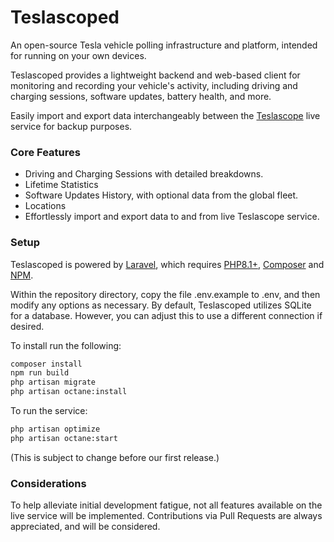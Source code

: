 # Teslascoped
An open-source Tesla vehicle polling infrastructure and platform, intended for running on your own devices.

Teslascoped provides a lightweight backend and web-based client for monitoring and recording your vehicle's activity, including
driving and charging sessions, software updates, battery health, and more.

Easily import and export data interchangeably between the [Teslascope](https://teslascope.com/) live service for backup purposes.

### Core Features
- Driving and Charging Sessions with detailed breakdowns.
- Lifetime Statistics
- Software Updates History, with optional data from the global fleet.
- Locations
- Effortlessly import and export data to and from live Teslascope service.

### Setup
Teslascoped is powered by [Laravel](https://laravel.com), which requires [PHP8.1+](https://php.net), [Composer](https://getcomposer.org/) and [NPM](https://docs.npmjs.com/downloading-and-installing-node-js-and-npm).

Within the repository directory, copy the file .env.example to .env, and then modify any options as necessary.
By default, Teslascoped utilizes SQLite for a database. However, you can adjust this to use a different connection if desired.

To install run the following:
```bash
composer install
npm run build
php artisan migrate
php artisan octane:install
```

To run the service:
```bash
php artisan optimize
php artisan octane:start
```
(This is subject to change before our first release.) 

### Considerations
To help alleviate initial development fatigue, not all features available on the live service will be implemented. Contributions
via Pull Requests are always appreciated, and will be considered.
